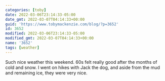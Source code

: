 ```yaml
---
categories: [toby]
date: 2022-03-06T23:14:33-05:00
date_gmt: 2022-03-07T04:14:33+00:00
guid: 'https://www.tobymackenzie.com/blog/?p=3652'
id: 3652
modified: 2022-03-06T23:14:33-05:00
modified_gmt: 2022-03-07T04:14:33+00:00
name: '3652'
tags: [weather]
---
```


Such nice weather this weekend.<!--more-->  60s felt really good after the months of cold and snow.  I went on hikes with Jack the dog, and aside from the mud and remaining ice, they were very nice.
